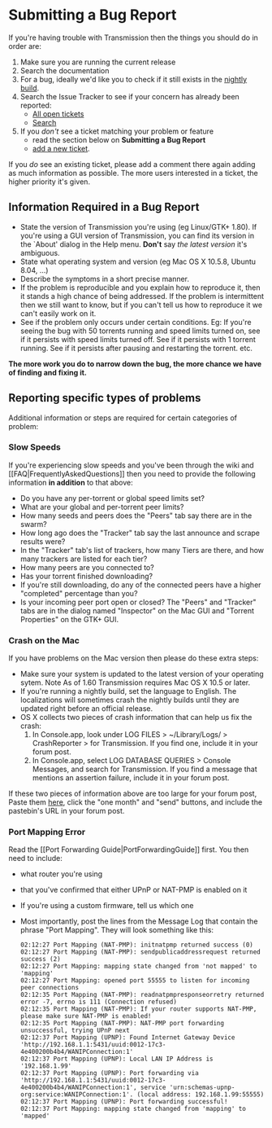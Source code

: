 # Submitting a Bug Report #

If you're having trouble with Transmission then the things you should do in order are:
 1. Make sure you are running the current release
 1. Search the documentation
 1. For a bug, ideally we'd like you to check if it still exists in the [nightly build](https://build.transmissionbt.com/).
 1. Search the Issue Tracker to see if your concern has already been reported:
     * [All open tickets](http://trac.transmissionbt.com/report/2)
     * [Search](http://trac.transmissionbt.com/search)
 1. If you _don't_ see a ticket matching your problem or feature
     * read the section below on **Submitting a Bug Report**
     * [add a new ticket](http://trac.transmissionbt.com/newticket).

   If you _do_ see an existing ticket, please add a comment there again adding as much information as possible.
   The more users interested in a ticket, the higher priority it's given.

## Information Required in a Bug Report ##

 * State the version of Transmission you're using (eg Linux/GTK+ 1.80).
   If you're using a GUI version of Transmission, you can find its version in the `About' dialog in the Help menu.
   **Don't** say _the latest version_ it's ambiguous.
 * State what operating system and version (eg Mac OS X 10.5.8, Ubuntu 8.04, ...)
 * Describe the symptoms in a short precise manner.
 * If the problem is reproducible and you explain how to reproduce it, then it stands a high chance of being addressed.
   If the problem is intermittent then we still want to know, but if you can't tell us how to reproduce it we can't easily work on it.
 * See if the problem only occurs under certain conditions.
   Eg: If you're seeing the bug with 50 torrents running and speed limits turned on, see if it persists with speed limits turned off.
   See if it persists with 1 torrent running. See if it persists after pausing and restarting the torrent. etc.

**The more work you do to narrow down the bug, the more chance we have of finding and fixing it.**

## Reporting specific types of problems ##

Additional information or steps are required for certain categories of problem:

### Slow Speeds ###

If you're experiencing slow speeds and you've been through the wiki and [[FAQ|FrequentlyAskedQuestions]] then you need to provide the following information **in addition** to that above:
 * Do you have any per-torrent or global speed limits set?
 * What are your global and per-torrent peer limits?
 * How many seeds and peers does the "Peers" tab say there are in the swarm?
 * How long ago does the "Tracker" tab say the last announce and scrape results were?
 * In the "Tracker" tab's list of trackers, how many Tiers are there, and how many trackers are listed for each tier?
 * How many peers are you connected to?
 * Has your torrent finished downloading?
 * If you're still downloading, do any of the connected peers have a higher "completed" percentage than you?
 * Is your incoming peer port open or closed?
   The "Peers" and "Tracker" tabs are in the dialog named "Inspector" on the Mac GUI and "Torrent Properties" on the GTK+ GUI.

### Crash on the Mac ###

If you have problems on the Mac version then please do these extra steps:
  * Make sure your system is updated to the latest version of your operating sytem. Note As of 1.60 Transmission requires Mac OS X 10.5 or later.
  * If you're running a nightly build, set the language to English. The localizations will sometimes crash the nightly builds until they are updated right before an official release.
  * OS X collects two pieces of crash information that can help us fix the crash:
     1. In Console.app, look under LOG FILES > ~/Library/Logs/ > CrashReporter > for Transmission. If you find one, include it in your forum post.
     2. In Console.app, select LOG DATABASE QUERIES > Console Messages, and search for Transmission. If you find a message that mentions an assertion failure, include it in your forum post.

If these two pieces of information above are too large for your forum post, Paste them [here](http://transmission.pastebin.com/), click the "one month" and "send" buttons, and include the pastebin's URL in your forum post.

### Port Mapping Error ###

Read the [[Port Forwarding Guide|PortForwardingGuide]] first.
You then need to include:
  * what router you're using
  * that you've confirmed that either UPnP or NAT-PMP is enabled on it
  * If you're using a custom firmware, tell us which one
  * Most importantly, post the lines from the Message Log that contain the phrase "Port Mapping". They will look something like this:

        02:12:27 Port Mapping (NAT-PMP): initnatpmp returned success (0)
        02:12:27 Port Mapping (NAT-PMP): sendpublicaddressrequest returned success (2)
        02:12:27 Port Mapping: mapping state changed from 'not mapped' to 'mapping'
        02:12:27 Port Mapping: opened port 55555 to listen for incoming peer connections
        02:12:35 Port Mapping (NAT-PMP): readnatpmpresponseorretry returned error -7, errno is 111 (Connection refused)
        02:12:35 Port Mapping (NAT-PMP): If your router supports NAT-PMP, please make sure NAT-PMP is enabled!
        02:12:35 Port Mapping (NAT-PMP): NAT-PMP port forwarding unsuccessful, trying UPnP next
        02:12:37 Port Mapping (UPNP): Found Internet Gateway Device 'http://192.168.1.1:5431/uuid:0012-17c3-4e400200b4b4/WANIPConnection:1'
        02:12:37 Port Mapping (UPNP): Local LAN IP Address is '192.168.1.99'
        02:12:37 Port Mapping (UPNP): Port forwarding via 'http://192.168.1.1:5431/uuid:0012-17c3-4e400200b4b4/WANIPConnection:1', service 'urn:schemas-upnp-org:service:WANIPConnection:1'. (local address: 192.168.1.99:55555)
        02:12:37 Port Mapping (UPNP): Port forwarding successful!
        02:12:37 Port Mapping: mapping state changed from 'mapping' to 'mapped'
